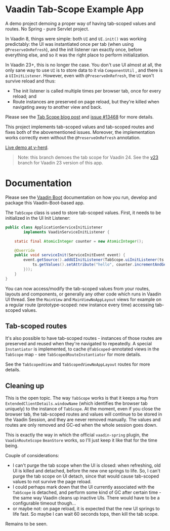 # Vaadin Tab-Scope Example App

A demo project demoing a proper way of having tab-scoped values and routes.
No Spring - pure Servlet project.

In Vaadin 8, things were simple: both `UI` and `UI.init()` was working predictably:
the UI was instantiated once per tab (when using `@PreserveOnRefresh`), and the init
listener ran exactly once, before everything else, and so it was the right place to perform initialization.

In Vaadin 23+, this is no longer the case. You don't use UI almost at all, the only
sane way to use `UI` is to store data to it via `ComponentUtil` ,
and there is a `UIInitListener`. However, even with `@PreserveOnRefresh`, the `UI`
won't survive reload and thus:

- The init listener is called multiple times per browser tab, once for every reload; and
- Route instances are preserved on page reload, but they're killed when navigating away to another view and back.

Please see the [Tab Scope blog post](https://mvysny.github.io/vaadin-ui-scope/)
and [issue #13468](https://github.com/vaadin/flow/issues/13468) for more details.

This project implements tab-scoped values and tab-scoped routes and fixes both of the abovementioned
issues. Moreover, the implementation works correctly even without the `@PreserveOnRefresh` annotation.

[Live demo at v-herd](https://v-herd.eu/vaadin-tab-scope-example).

> Note: this branch demoes the tab scope for Vaadin 24. See the [v23](../../tree/v23) branch for
> Vaadin 23 version of this app.

# Documentation

Please see the [Vaadin Boot](https://github.com/mvysny/vaadin-boot#preparing-environment) documentation
on how you run, develop and package this Vaadin-Boot-based app.

The `TabScope` class is used to store tab-scoped values. First, it needs to be
initialized in the UI Init Listener:
```java
public class ApplicationServiceInitListener
        implements VaadinServiceInitListener {

    static final AtomicInteger counter = new AtomicInteger();

    @Override
    public void serviceInit(ServiceInitEvent event) {
        event.getSource().addUIInitListener(TabScope.uiInitListener(ts -> {
            ts.getValues().setAttribute("hello", counter.incrementAndGet());
        }));
    }
}
```
You can now access/modify the tab-scoped values from your routes, layouts and components, or generally any other code which runs in
Vaadin UI thread. See the `MainView` and `MainViewNoAppLayout` views for example on a regular route (prototype-scoped:
new instance every time) accessing tab-scoped values.

## Tab-scoped routes

It's also possible to have tab-scoped routes - instances of those routes are preserved and reused
when they're navigated to repeatedly. A special `Instantiator` is implemented, to
cache `@TabScoped`-annotated views in the `TabScope` map - see `TabScopedRouteInstantiator` for more details.

See the `TabScopedView` and `TabScopedViewNoAppLayout` routes for more details.

## Cleaning up

This is the open topic. The way `TabScope` works is that it keeps a `Map` from `ExtendedClientDetails.windowName`
(which identifies the browser tab uniquely) to the instance of `TabScope`.
At the moment, even if you close the browser tab, the tab-scoped routes and values will
continue to be stored in the Vaadin Session, and they are never removed manually.
The values and routes are only removed and GC-ed when the whole session goes down.

This is exactly the way in which the official `vaadin-spring` plugin, the `VaadinRouteScope` `BeanStore` works,
so I'll just keep it like that for the time being.

Couple of considerations:

* I can't purge the tab scope when the UI is closed: when refreshing, old UI is killed and detached,
  before the new one springs to life. So, I can't purge the tab scope on UI detach, since that would cause tab-scoped
  values to not survive the page reload.
* I could perhaps mark down that the UI currently associated with the `TabScope` is detached, and perform
  some kind of GC after certain time - the same way Vaadin cleans up inactive UIs. There would have to be
  a configurable timeout though...
* or maybe not: on page reload, it is expected that the new UI springs to life
  fast. So maybe I can wait 60 seconds tops, then kill the tab scope.

Remains to be seen.
